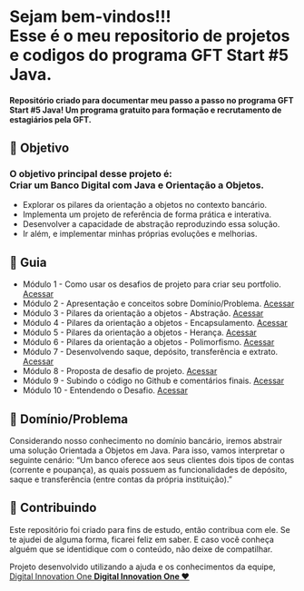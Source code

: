 
<h1> 
 Sejam bem-vindos!!! <br>
 Esse é o meu repositorio de projetos e codigos do programa GFT Start #5 Java. 
</h1>

<h4> 
 Repositório criado para documentar meu passo a passo no programa GFT Start #5 Java! 
 Um programa gratuito para formação e recrutamento de estagiários pela GFT.
</h4>


<h2 dir="auto"> 🎯 Objetivo </h2>
<h3>
 O objetivo principal desse projeto é: <br>
 Criar um Banco Digital com Java e Orientação a Objetos.
</h3> 

<ul dir="auto">
 <li> Explorar os pilares da orientação a objetos no contexto bancário. </li>
 <li> Implementa um projeto de referência de forma prática e interativa. </li>
 <li> Desenvolver a capacidade de abstração reproduzindo essa solução. </li>
 <li> Ir além, e implementar minhas próprias evoluções e melhorias. </li>


</ul>

<h2 dir="auto"> 🚦 Guia </h2>
<ul dir="auto">
 <li> Módulo 1 - Como usar os desafios de projeto para criar seu portfolio. <a href="https://"> Acessar </a></li>
 <li> Módulo 2 - Apresentação e conceitos sobre Domínio/Problema. <a href="https://"> Acessar </a></li>
 <li> Módulo 3 - Pilares da orientação a objetos - Abstração. <a href="https://"> Acessar </a></li>
 <li> Módulo 4 - Pilares da orientação a objetos - Encapsulamento. <a href="https://"> Acessar </a></li>
 <li> Módulo 5 - Pilares da orientação a objetos - Herança. <a href="https://"> Acessar </a></li>
 <li> Módulo 6 - Pilares da orientação a objetos - Polimorfismo. <a href="https://"> Acessar </a></li>
 <li> Módulo 7 - Desenvolvendo saque, depósito, transferência e extrato. <a href="https://"> Acessar </a></li>
 <li> Módulo 8 - Proposta de desafio de projeto. <a href="https://"> Acessar </a></li>
 <li> Módulo 9 - Subindo o código no Github e comentários finais. <a href="https://"> Acessar </a></li>
 <li> Módulo 10 - Entendendo o Desafio. <a href="https://"> Acessar </a></li>
 
</ul>

<h2 dir="auto"> 🛑 Domínio/Problema </h2>
<p dir="auto">
  Considerando nosso conhecimento no domínio bancário, iremos abstrair uma solução Orientada a Objetos em Java. Para isso, vamos interpretar o seguinte cenário:
  “Um banco oferece aos seus clientes dois tipos de contas (corrente e poupança), as quais possuem as funcionalidades de depósito, saque e transferência (entre contas   da própria instituição).”
</p>



<h2 dir="auto"> 🤝 Contribuindo </h2>
<p dir="auto">
 Este repositório foi criado para fins de estudo, então contribua com ele. Se te ajudei de alguma forma, ficarei feliz em
saber. E caso você conheça alguém que se identidique com o conteúdo, não deixe de compatilhar.
</p>

<p dir="auto"> 
 Projeto desenvolvido utilizando a ajuda e os conhecimentos da equipe, 
 <a href=" https://www.dio.me/ "> Digital Innovation One <a href=" https://www.dio.me/"> 
 <strong>  Digital Innovation One ❤️ </strong> </a>
</p>
